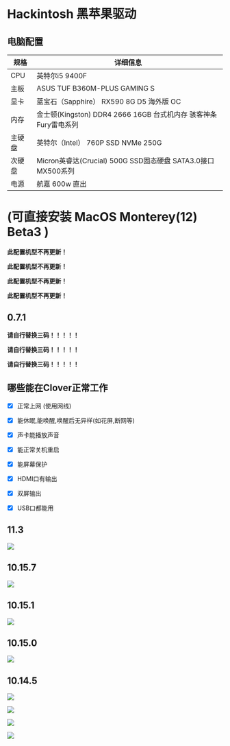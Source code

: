 # Hackintosh 黑苹果驱动

## 电脑配置

| 规格   | 详细信息                                                     |
| ------ | ------------------------------------------------------------ |
| CPU    | 英特尔i5 9400F                                               |
| 主板   | ASUS TUF B360M-PLUS GAMING S                                 |
| 显卡   | 蓝宝石（Sapphire） RX590 8G D5 海外版 OC                     |
| 内存   | 金士顿(Kingston) DDR4 2666 16GB 台式机内存 骇客神条 Fury雷电系列 |
| 主硬盘 | 英特尔（Intel） 760P SSD NVMe 250G                           |
| 次硬盘 | Micron英睿达(Crucial) 500G SSD固态硬盘 SATA3.0接口 MX500系列 |
| 电源   | 航嘉 600w 直出                                               |



# (可直接安装 MacOS Monterey(12) Beta3 )

**此配置机型不再更新！**

**此配置机型不再更新！**

**此配置机型不再更新！**

**此配置机型不再更新！**



## 0.7.1



**请自行替换三码！！！！！**

**请自行替换三码！！！！！**

**请自行替换三码！！！！！**





## 哪些能在Clover正常工作

 - [x] 正常上网 (使用网线)

 - [x] 能休眠,能唤醒,唤醒后无异样(如花屏,断网等)

 - [x] 声卡能播放声音

 - [x] 能正常关机重启

 - [x] 能屏幕保护

 - [x] HDMI口有输出

 - [x] 双屏输出

 - [x] USB口都能用



## 11.3

![](http://sylarimage.oss-cn-shenzhen.aliyuncs.com/2021-07-23-054510.png)



## 10.15.7

![](http://sylarimage.oss-cn-shenzhen.aliyuncs.com/2020-10-26-013254.png)



## 10.15.1

![](http://sylarimage.oss-cn-shenzhen.aliyuncs.com/2019-11-25-082642.png)





## 10.15.0

![](http://sylarimage.oss-cn-shenzhen.aliyuncs.com/2019-10-16-080447.png)



## 10.14.5



![](http://sylarimage.oss-cn-shenzhen.aliyuncs.com/2019-09-29-054735.png)



![](http://sylarimage.oss-cn-shenzhen.aliyuncs.com/2019-09-29-054841.png)



![](http://sylarimage.oss-cn-shenzhen.aliyuncs.com/2019-09-29-054916.png)



![](http://sylarimage.oss-cn-shenzhen.aliyuncs.com/2019-09-29-054944.png)